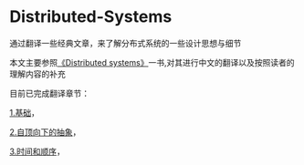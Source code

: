 # Distributed-Systems
通过翻译一些经典文章，来了解分布式系统的一些设计思想与细节

本文主要参照[《Distributed systems》](http://book.mixu.net/distsys/ebook.html)一书,对其进行中文的翻译以及按照读者的理解内容的补充

目前已完成翻译章节：

[1.基础](book/Basics.md)，

[2.自顶向下的抽象](book/Up%20and%20down%20the%20level%20of%20abstraction.md)，

[3.时间和顺序](book/Time%20and%20order.md)，
